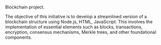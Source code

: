 Blockchain project.

The objective of this initiative is to develop a streamlined version of a blockchain structure using Node.js, HTML, JavaScript. This involves the implementation of essential elements such as blocks, transactions, encryption, consensus mechanisms, Merkle trees, and other foundational components.

